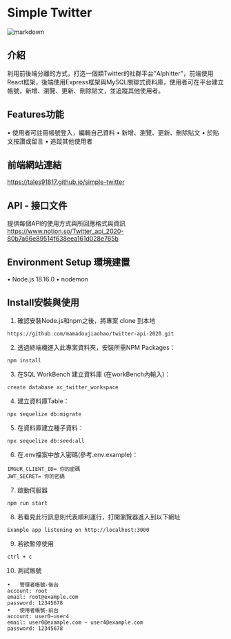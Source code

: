 # Simple Twitter
![markdown](https://i.imgur.com/AAQaM0Z.png "Login Page")
## 介紹
利用前後端分離的方式，打造一個類Twitter的社群平台"Alphitter"，前端使用React框架，後端使用Express框架與MySQL關聯式資料庫，使用者可在平台建立帳號，新增、瀏覽、更新、刪除貼文，並追蹤其他使用者。
## Features功能
•	使用者可註冊帳號登入，編輯自己資料
•	新增、瀏覽、更新、刪除貼文
•	於貼文按讚或留言
•	追蹤其他使用者
## 前端網站連結
https://tales91817.github.io/simple-twitter
## API - 接口文件
提供每個API的使用方式與所回應格式與資訊
https://www.notion.so/Twitter_api_2020-80b7a66e89514f638eea161d028e765b
## Environment Setup 環境建置
•	Node.js 18.16.0
•	nodemon

## Install安裝與使用
1.	確認安裝Node.js和npm之後，將專案 clone 到本地
```
https://github.com/mamadoujiaohao/twitter-api-2020.git
```
2.	透過終端機進入此專案資料夾，安裝所需NPM Packages：
```
npm install
```
3.	在SQL WorkBench 建立資料庫 (在workBench內輸入)：
```
create database ac_twitter_workspace
```
4.	建立資料庫Table：
```
npx sequelize db:migrate
```
5.	在資料庫建立種子資料：
```
npx sequelize db:seed:all
```
6.	在.env檔案中放入密碼(參考.env.example)：
```
IMGUR_CLIENT_ID= 你的密碼
JWT_SECRET= 你的密碼
```
7.	啟動伺服器
```
npm run start
```
8.	若看見此行訊息則代表順利運行，打開瀏覽器進入到以下網址
```
Example app listening on http://localhost:3000
```
9.	若欲暫停使用
```
ctrl + c
```
10.	測試帳號
```
•	管理者帳號-後台
account: root
email: root@example.com
password: 12345678
•	使用者帳號-前台
account: user0~user4
email: user0@example.com ~ user4@example.com
password: 12345678
```